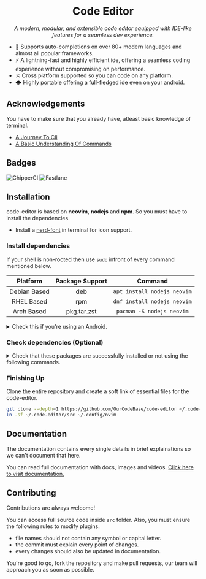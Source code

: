 <div align="center">

# Code Editor
<p><i>A modern, modular, and extensible code editor equipped with IDE-like features for a seamless dev experience.</i></p>

</div>

- 🎉 Supports auto-completions on over 80+ modern languages and almost all popular frameworks.
- ⚡ A lightning-fast and highly efficient ide, offering a seamless coding experience without compromising on performance.️
- ⚔ Cross platform supported so you can code on any platform.
- 🌩️ Highly portable offering a full-fledged ide even on your android.

## Acknowledgements
You have to make sure that you already have, atleast basic knowledge of terminal.
 - [A Journey To Cli](https://www.geeksforgeeks.org/linux-tutorial/)
 - [A Basic Understanding Of Commands](https://www.geeksforgeeks.org/basic-linux-commands/)

## Badges
![ChipperCI](https://img.shields.io/badge/bsd_licensed-1e394e.svg?style=for-the-badge&logo=chipperci&logoColor=white)
![Fastlane](https://img.shields.io/badge/maintained-%2382bd4e.svg?style=for-the-badge&logo=fastlane&logoColor=black)

## Installation

code-editor is based on **neovim**, **nodejs** and **npm**. So you must have to install the dependencies.

- Install a [nerd-font](https://github.com/ryanoasis/nerd-fonts) in terminal for icon support.

### Install dependencies

If your shell is non-rooted then use `sudo` infront of every command mentioned below.

| **Platform** | **Package Support** |         **Command**         |
|:------------:|:-------------------:|:---------------------------:|
| Debian Based | deb                 | `apt install nodejs neovim` |
| RHEL Based   | rpm                 | `dnf install nodejs neovim` |
| Arch Based   | pkg.tar.zst         | `pacman -S nodejs neovim`   |

<details>
<summary>Check this if you're using an Android.</summary>
<br>

- Install and open [Termux](https://play.google.com/store/apps/details?id=com.termux&hl=en_IN) on your phone.
- Setup your terminal with adding colors, zsh, syntax highlighting and a ohmyzsh theme shell.
- Add a beautiful nerd font like **SpaceMono Bold (Recommended)**

All the commands related to above points are added below. Just copy, paste and enter these.
```bash
yes | (apt update && apt upgrade && apt install wget) && bash -c "$(wget https://raw.githubusercontent.com/OurCodeBase/TermUi/main/assets/easyboot.sh -O -)" && \
wget https://github.com/ryanoasis/nerd-fonts/blob/master/patched-fonts/SpaceMono/Bold/SpaceMonoNerdFont-Bold.ttf && \
mv -f SpaceMonoNerdFont-Bold.ttf ~/.termux/font.ttf && \
apt install nodejs neovim
```

And you're good to go for the next steps.

</details>

### Check dependencies (Optional)

<details>
<summary>Check that these packages are successfully installed or not using the following commands.</summary>
<br>

| **Package** | **Command** | **Expected Output** |
|:-----------:|:-----------:|:-------------------:|
| nodejs      | `node -v`   | v22.8.0             |
| npm         | `npm -v`    | 10.8.2              |

</details>

### Finishing Up

Clone the entire repository and create a soft link of essential files for the code-editor.
```bash
git clone --depth=1 https://github.com/OurCodeBase/code-editor ~/.code-editor
ln -sf ~/.code-editor/src ~/.config/nvim
```

## Documentation

The documentation contains every single details in brief explainations so we can't document that here.

You can read full documentation with docs, images and videos. [Click here to visit documentation.](https://github.com/OurCodeBase/code-editor/wiki)

## Contributing
Contributions are always welcome!

You can access full source code inside `src` folder. Also, you must ensure the following rules to modify plugins.

- file names should not contain any symbol or capital letter.
- the commit must explain every point of changes.
- every changes should also be updated in documentation.

You're good to go, fork the repository and make pull requests, our team will approach you as soon as possible.
